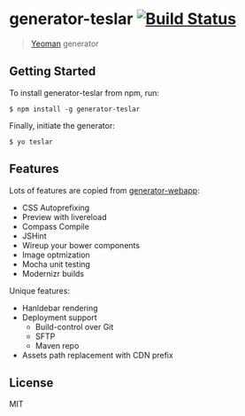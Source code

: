 # generator-teslar [![Build Status](https://secure.travis-ci.org/RobinQu/generator-teslar.png?branch=master)](https://travis-ci.org/RobinQu/generator-teslar)

> [Yeoman](http://yeoman.io) generator


## Getting Started

To install generator-teslar from npm, run:

```
$ npm install -g generator-teslar
```

Finally, initiate the generator:

```
$ yo teslar
```

## Features

Lots of features are copied from [generator-webapp](https://github.com/yeoman/generator-webapp):

* CSS Autoprefixing
* Preview with livereload
* Compass Compile
* JSHint
* Wireup your bower components
* Image optmization
* Mocha unit testing
* Modernizr builds

Unique features:

* Hanldebar rendering
* Deployment support
  * Build-control over Git
  * SFTP
  * Maven repo
* Assets path replacement with CDN prefix


## License

MIT